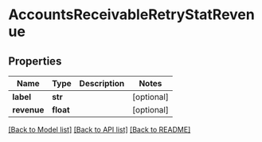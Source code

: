 # AccountsReceivableRetryStatRevenue

## Properties
Name | Type | Description | Notes
------------ | ------------- | ------------- | -------------
**label** | **str** |  | [optional] 
**revenue** | **float** |  | [optional] 

[[Back to Model list]](../README.md#documentation-for-models) [[Back to API list]](../README.md#documentation-for-api-endpoints) [[Back to README]](../README.md)


